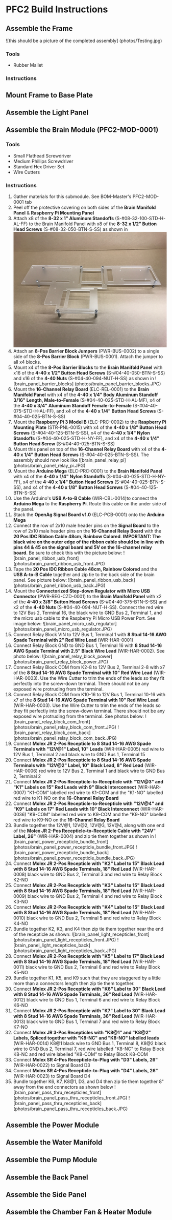 # PFC2 Build Instructions

## Assemble the Frame
![this should be a picture of the completed assembly] (photos/Testing.jpg)
 
### Tools
 - Rubber Mallet
 
### Instructions

## Mount Frame to Base Plate

## Assemble the Light Panel

## Assemble the Brain Module (PFC2-MOD-0001)
 
### Tools
 - Small Flathead Screwdriver
 - Medium Phillips Screwdriver
 - Standard Hex Driver Set
 - Wire Cutters
  
### Instructions
 1. Gather materials for this submodule. See BOM-Master's PFC2-MOD-0001 tab
 2. Peel off the protective covering on both sides of the **Brain Manifold Panel** & **Raspberry Pi Mounting Panel**
 3. Attach x8 of the **8-32 x 1" Aluminum Standoffs** (S-#08-32-100-STD-H-AL-FF) to the Brain Manifold Panel with x8 of the **8-32 x 1/2" Button Head Screws** (S-#08-32-050-BTN-S-SS) as shown in ![brain_panel_standoffs](photos/brain_panel_standoffs.JPG)
 4. Attach an **8-Pos Barrier Block Jumpers** (PWR-BUS-0002) to a single side of the **8-Pos Barrier Block** (PWR-BUS-0001). Attach the jumper to all x4 blocks.
 5. Mount x4 of the **8-Pos Barrier Blocks** to the **Brain Manifold Panel** with x16 of the **4-40 x 1/2" Button Head Screws** (S-#04-40-050-BTN-S-SS) and x16 of the **4-40 Nuts** (S-#04-40-094-NUT-H-SS) as shown in ![brain_panel_barrier_blocks] (photos/brain_panel_barrier_blocks.JPG)
 6. Mount the **16-Channel Relay Board** (ELC-REL-0001) to the **Brain Manifold Panel** with x4 of the **4-40 x 1/4" Body Aluminum Standoff 3/16" Length, Male-to-Female** (S-#04-40-025-STD-H-AL-MF), x4 of the **4-40 x 3/4" Aluminum Standoff Female-to-Female** (S-#04-40-075-STD-H-AL-FF), and x4 of the **4-40 x 1/4" Button Head Screws** (S-#04-40-025-BTN-S-SS)
 7. Mount the **Raspberry Pi 3 Model B** (ELC-PRC-0002) to the **Raspberry Pi Mounting Plate** (STR-PNL-0015) with x4 of the **4-40 x 1/8" Button Head Screws** (S-#04-40-125-BTN-S-SS), x4 of the **4-40 x 1/4" Nylon Standoffs** (S-#04-40-025-STD-H-NY-FF), and x4 of the **4-40 x 1/4" Button Head Screw** (S-#04-40-025-BTN-S-SS)
 8. Mount this panel on top of the **16-Channel Relay Board** with x4 of the **4-40 x 1/4" Button Head Screws** (S-#04-40-025-BTN-S-SS). The assembly should now look like ![brain_panel_relay_pi] (photos/brain_panel_relay_pi.JPG)
 9. Mount the **Arduino Mega** (ELC-PRC-0001) to the **Brain Manifold Panel** with x4 of the **4-40 x 1/4" Nylon Standoffs** (S-#04-40-025-STD-H-NY-FF), x4 of the **4-40 x 1/4" Button Head Screws** (S-#04-40-025-BTN-S-SS), and x4 of the **4-40 x 1/8" Button Head Screws** (S-#04-40-125-BTN-S-SS)
 10. Use the Arduino's **USB A-to-B Cable** (WIR-CBL-0014)to connect the **Arduino Mega** to the **Raspberry Pi**. Route this cable on the under side of the panel.
 11. Stack the **OpenAg Signal Board v1.0** (ELC-PCB-0001) onto the **Arduino Mega**
 12. Connect the row of 2x10 male header pins on the **Signal Board** to the row of 2x10 male header pins on the **16-Channel Relay Board** with the **20 Pos IDC Ribbon Cable 48cm, Rainbow Colored**. **IMPORTANT: The black wire on the outer edge of the ribbon cable should be in line with pins 44 & 45 on the signal board and 5V on the 16-channel relay board**. Be sure to check this with the picture below: ![brain_panel_ribbon_usb_front] (photos/brain_panel_ribbon_usb_front.JPG)
 13. Tape the **20 Pos IDC Ribbon Cable 48cm, Rainbow Colored** and the **USB A-to-B Cable** together and zip tie to the back side of the brain panel. See picture below: ![brain_panel_ribbon_usb_back] (photos/brain_panel_ribbon_usb_back.JPG)
 14. Mount the **Connectorized Step-down Regulator with Micro USB Connector** (PWR-REG-CZD-0001) to the **Brain Manifold Panel** with x2 of the **4-40 x 3/8" Button Head Screws** (S-#04-40-375-BTN-S-SS) and x2 of the **4-40 Nuts** (S-#04-40-094-NUT-H-SS). Connect the red wire to 12V Bus 2, Terminal 16, the black wire to  GND Bus 2, Terminal 1, and the micro usb cable to the Raspberry Pi Micro USB Power Port. See image below: ![brain_panel_micro_usb_regulator] (photos/brain_panel_micro_usb_regulator.JPG)
 15. Connect Relay Block VIN	to 12V Bus 1, Terminal 1 with **8 Stud 14-16 AWG Spade Terminal with 2" Red Wire Lead** (WIR-HAR-0001)
 16. Connect Relay Block GND to	GND Bus 1, Terminal 16 with **8 Stud 14-16 AWG Spade Terminal with 2.5" Black Wire Lead** (WIR-HAR-0002). See photo below: ![brain_panel_relay_block_power] (photos/brain_panel_relay_block_power.JPG)
 17. Connect Relay Block COM from K2-8 to 12V Bus 2, Terminal 2-8 with x7 of the **8 Stud 14-16 AWG Spade Terminal with 10" Red Wire Lead** (WIR-HAR-0003). Use the Wire Cutter to trim the ends of the leads so they fit perfectly into the screw-down terminal. There should not be any exposed wire protruding from the terminal.
 18. Connect Relay Block COM from K10-16 to 12V Bus 1, Terminal 10-16 with x7 of the **8 Stud 14-16 AWG Spade Terminal with 10" Red Wire Lead** (WIR-HAR-0003). Use the Wire Cutter to trim the ends of the leads so they fit perfectly into the screw-down terminal. There should not be any exposed wire protruding from the terminal. See photos below: ![brain_panel_relay_block_com_front] (photos/brain_panel_relay_block_com_front.JPG) ![brain_panel_relay_block_com_back] (photos/brain_panel_relay_block_com_back.JPG)
 19. Connect **Molex JR 2-Pos Recepticle to 8 Stud 14-16 AWG Spade Terminals with "12V@1" Label, 10" Leads** (WIR-HAR-0005) red wire to 12V Bus 1, Terminal 2 and black wire to GND Bus 1, Terminal 15
 20. Connect **Molex JR 2-Pos Recepticle to 8 Stud 14-16 AWG Spade Terminals with "12V@2" Label, 10" Black Lead, 8" Red Lead** (WIR-HAR-0006) red wire to 12V Bus 2, Terminal 1 and black wire to GND Bus 2, Terminal 2
 21. Connect **Molex JR 2-Pos Recepticle-to-Recepticle with "12V@3" and "K1" Labels on 15" Red Leads with 9" Black Interconnect** (WIR-HAR-0007) "K1-COM" labelled red wire to K1-COM and the "K1-NO" labelled red wire to K1-NO on the **16-Channel Relay Board**
 22. Connect **Molex JR 2-Pos Recepticle-to-Recepticle with "12V@4" and "K9" Labels on 17" Red Leads with 10" Black Interconnect** (WIR-HAR-0036) "K9-COM" labelled red wire to K9-COM and the "K9-NO" labelled red wire to K9-NO on the **16-Channel Relay Board**
 23. Bundle together the 12V@1, 12V@2, 12V@3, 12V@4, along with one end of the **Molex JR 2-Pos Recepticle-to-Recepticle Cable with "24V" Label, 26"** (WIR-HAR-0004) and zip tie them together as shown in ![brain_panel_power_recepticle_bundle_front] (photos/brain_panel_power_recepticle_bundle_front.JPG) ![brain_panel_power_recepticle_bundle_back] (photos/brain_panel_power_recepticle_bundle_back.JPG)
 24. Connect **Molex JR 2-Pos Recepticle with "K2" Label to 15" Black Lead with 8 Stud 14-16 AWG Spade Terminals, 18" Red Lead** (WIR-HAR-0008) black wire to	GND Bus 2, Terminal 3 and red wire to Relay Block K2-NO
 25. Connect **Molex JR 2-Pos Recepticle with "K3" Label to 15" Black Lead with 8 Stud 14-16 AWG Spade Terminals, 18" Red Lead** (WIR-HAR-0009) black wire to	GND Bus 2, Terminal 4 and red wire to Relay Block K3-NO
 26. Connect **Molex JR 2-Pos Recepticle with "K4" Label to 15" Black Lead with 8 Stud 14-16 AWG Spade Terminals, 18" Red Lead** (WIR-HAR-0010) black wire to	GND Bus 2, Terminal 5 and red wire to Relay Block K4-NO
 27. Bundle together K2, K3, and K4 then zip tie them together near the end of the recepticle as shown: ![brain_panel_light_recepticles_front] (photos/brain_panel_light_recepticles_front.JPG) ![brain_panel_light_recepticles_back] (photos/brain_panel_light_recepticles_back.JPG)
 28. Connect **Molex JR 2-Pos Recepticle with "K5" Label to 17" Black Lead with 8 Stud 14-16 AWG Spade Terminals, 18" Red Lead** (WIR-HAR-0011) black wire to	GND Bus 2, Terminal 6 and red wire to Relay Block K5-NO
 29. Bundle together K1, K5, and K9 such that they are staggered by a little more than a connectors length then zip tie them together.
 30.  Connect **Molex JR 2-Pos Recepticle with "K6" Label to 30" Black Lead with 8 Stud 14-16 AWG Spade Terminals, 36" Red Lead** (WIR-HAR-0012) black wire to	GND Bus 1, Terminal 6 and red wire to Relay Block K6-NO
 31.  Connect **Molex JR 2-Pos Recepticle with "K7" Label to 30" Black Lead with 8 Stud 14-16 AWG Spade Terminals, 36" Red Lead** (WIR-HAR-0013) black wire to	GND Bus 1, Terminal 7 and red wire to Relay Block K7-NO
 32. Connect **Molex JR 3-Pos Recepticles with "K8@1" and "K8@2" Labels, Spliced together with "K8-NC" and "K8-NO" labelled leads** (WIR-HAR-0014) K8@1 black wire to GND Bus 1, Terminal 8, K8@2 black wire to GND Bus 2, Terminal 7, red wire labelled "K8-NC" to Relay Block K8-NC and red wire labelled "K8-COM" to Relay Block K8-COM
 33. Connect **Molex SR 4-Pos Recepticle-to-Plug with "D3" Labels, 26"** (WIR-HAR-0022) to Signal Board D3
 34. Connect **Molex SR 4-Pos Recepticle-to-Plug with "D4" Labels, 26"** (WIR-HAR-0023) to Signal Board D4
 35. Bundle together K6, K7, K8@1, D3, and D4 then zip tie them together 8" away from the end connectors as shown below ![brain_panel_pass_thru_recepticles_front] (photos/brain_panel_pass_thru_recepticles_front.JPG) ![brain_panel_pass_thru_recepticles_back] (photos/brain_panel_pass_thru_recepticles_back.JPG)
 
 
## Assemble the Power Module

## Assemble the Water Manifold

## Assemble the Pump Module

## Assemble the Back Panel

## Assemble the Side Panel

## Assemble the Chamber Fan & Heater Module
